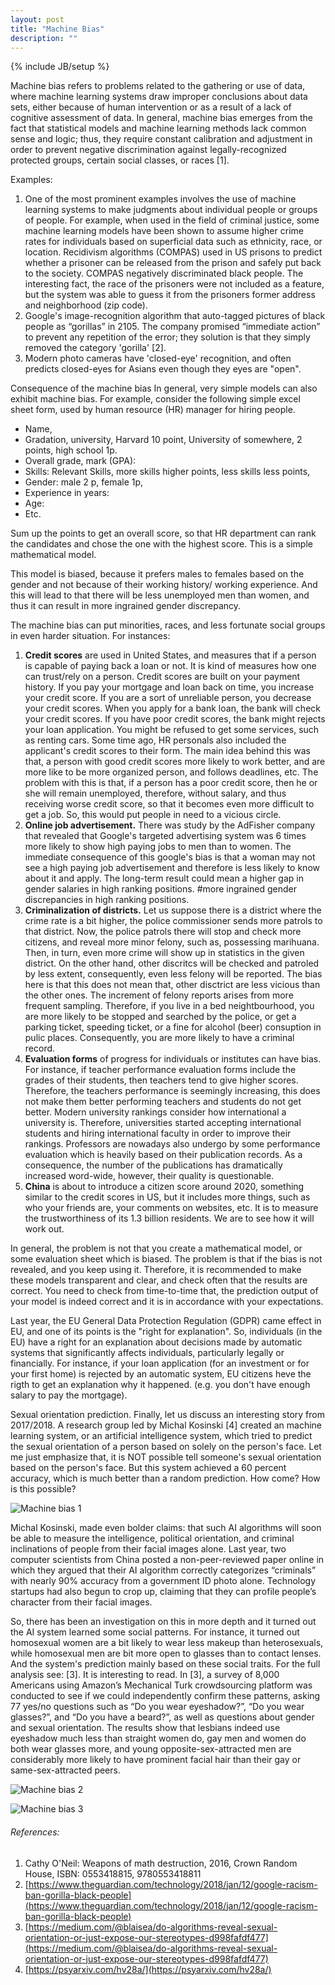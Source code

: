 ```yaml
---
layout: post
title: "Machine Bias"
description: ""
---
```

{% include JB/setup %}


Machine bias refers to problems related to the gathering or use of data, where machine learning systems draw improper conclusions about data sets, either because of human intervention or as a result of a lack of cognitive assessment of data.
In general, machine bias emerges from the fact that statistical models and machine learning methods lack common sense and logic; thus, they require constant calibration and adjustment in order to prevent negative discrimination against legally-recognized protected groups, certain social classes, or races [1].

Examples:
1. One of the most prominent examples involves the use of machine learning systems to make judgments about individual people or groups of people. For example, when used in the field of criminal justice, some machine learning models have been shown to assume higher crime rates for individuals based on superficial data such as ethnicity, race, or location. Recidivism algorithms (COMPAS) used in US prisons to predict whether a prisoner can be released from the prison and safely put back to the society. COMPAS negatively discriminated black people. The interesting fact, the race of the prisoners were not included as a feature, but the system was able to guess it from the prisoners former address and neighborhood (zip code).
2. Google's  image-recognition algorithm that auto-tagged pictures of black people as “gorillas” in 2105. The company promised “immediate action” to prevent any repetition of the error; they solution is that they simply removed the category 'gorilla' [2].
3. Modern photo cameras have 'closed-eye' recognition, and often predicts closed-eyes for Asians even though they eyes are "open".

Consequence of the machine bias
In general, very simple models can also exhibit machine bias. For example,  consider the following simple excel sheet form, used by  human resource (HR) manager for hiring people. 

* Name, 
* Gradation, university, Harvard 10 point, University of somewhere, 2 points, high school 1p.
* Overall grade, mark (GPA):
* Skills: Relevant Skills, more skills higher points, less skills less points,
* Gender: male 2 p, female 1p,
* Experience in years: 
* Age: 
* Etc.

Sum up the points to get an overall score, so that HR department can rank the candidates and chose the one with the highest score. This is a simple mathematical model. 

This model is biased, because it prefers males to females based on the gender and not because of their working history/ working experience. And this will lead to that there will be less unemployed men than women, and thus it can result in more ingrained gender discrepancy.

The machine bias can put minorities, races, and less fortunate social groups in even harder situation. 
For instances:
1. **Credit scores** are used in United States, and measures that if a person is capable of paying back a loan or not. It is kind of measures how one can trust/rely on a person. Credit scores are built on your payment history. If you pay your mortgage and loan back on time, you increase your credit score. If you are a sort of unreliable person, you decrease your credit scores. When you apply for a bank loan, the bank will check your credit scores. If you have poor credit scores, the bank might rejects your loan application. You might be refused to get some services, such as renting cars.
Some time ago, HR personals also included the applicant's credit scores to their form. The main idea behind this was that, a person with good credit scores more likely to work better, and are more like to be more organized person, and follows deadlines, etc. The problem with this is that, if a person has a poor credit score, then he or she will remain unemployed, therefore, without salary, and thus receiving worse credit score, so that it becomes even more difficult to get a job. So, this would put people in need to a vicious circle.
2. **Online job advertisement.** There was study by the AdFisher company that revealed that Google's targeted advertising system was 6 times more likely to show high paying jobs to men than to women. The immediate consequence of this google's bias is that a woman may not see a high paying job advertisement and therefore is less likely to know about it and apply. The long-term result could mean a higher gap in gender salaries in high ranking positions. #more ingrained gender discrepancies in high ranking positions.
3. **Criminalization of districts.**  Let us suppose there is a district where the crime rate is a bit higher, the police commissioner sends more patrols to that district. Now, the police patrols there will stop and check more citizens, and reveal more minor felony, such as, possessing marihuana. Then, in turn, even more crime will show up in statistics in the given district. On the other hand, other discritcs will be checked and patroled by less extent, consequently, even less felony will be reported. The bias here is that this does not mean that, other disctrict are less vicious than the other ones. The increment of felony reports arises from more frequent sampling. Therefore, if you live in a bed neightbourhood, you are more likely to be stopped and searched by the police, or get a parking ticket, speeding ticket, or a fine for alcohol (beer) consuption in pulic places. Consequently, you are more likely to have a criminal record. 
4. **Evaluation forms** of progress for individuals or institutes can have bias. For instance, if teacher performance evaluation forms include the grades of their students, then teachers tend to give higher scores. Therefore, the teachers performance is seemingly increasing, this does not make them better performing teachers and students do not get better. Modern university rankings consider how international a university is. Therefore, universities started accepting international students and hiring international faculty in order to improve their rankings. Professors are nowadays also undergo by some performance evaluation which is heavily based on their publication records. As a consequence, the number of the publications has dramatically increased word-wide, however, their quality is questionable. 
5. **China** is about to introduce a citizen score around 2020, something similar to the credit scores in US, but it includes more things, such as who your friends are, your comments on websites, etc. It is to measure the trustworthiness of its 1.3 billion residents. We are to see how it will work out.

In general, the problem is not that you create a mathematical model, or some evaluation sheet which is biased. The problem is that if the bias is not revealed, and you keep using it. Therefore, it is recommended to make these models transparent and clear, and check often that the results are correct. You need to check from time-to-time that, the prediction output of your model is indeed correct and it is in accordance with your expectations.

Last year, the EU General Data Protection Regulation (GDPR) came effect in EU, and one of its points is the "right for explanation". So, individuals (in the EU) have a right for an explanation about decisions made by automatic systems that significantly affects individuals, particularly legally or financially. For instance, if your loan application (for an investment or for your first home) is rejected by an automatic system, EU citizens heve the rigth to get an explanation why it happened. (e.g. you don't have enough salary to pay the mortgage).

Sexual orientation prediction.
Finally, let us discuss an interesting story from 2017/2018. A research group led by Michal Kosinski [4] created an machine learning system, or an artificial intelligence system, which tried to predict the sexual orientation of a person based on solely on the person's face. Let me just emphasize that, it is NOT possible tell someone's sexual orientation based on the person's face. But this system achieved a 60 percent accuracy, which is much better than a random prediction. How come? How is this possible? 

![Machine bias 1](./images/machine_bias1.png)

Michal Kosinski, made even bolder claims: that such AI algorithms will soon be able to measure the intelligence, political orientation, and criminal inclinations of people from their facial images alone.
Last year, two computer scientists from China posted a non-peer-reviewed paper online in which they argued that their AI algorithm correctly categorizes “criminals” with nearly 90% accuracy from a government ID photo alone. Technology startups had also begun to crop up, claiming that they can profile people’s character from their facial images. 

So, there has been an investigation on this in more depth and it turned out the AI system learned some social patterns. For instance, it turned out homosexual women are a bit likely to wear less makeup than heterosexuals, while homosexual men are bit more open to glasses than to contact lenses. And the system's prediction mainly based on these social traits. For the full analysis see: [3]. It is interesting to read. In [3], a survey of 8,000 Americans using Amazon’s Mechanical Turk crowdsourcing platform was conducted  to see if we could independently confirm these patterns, asking 77 yes/no questions such as “Do you wear eyeshadow?”, “Do you wear glasses?”, and “Do you have a beard?”, as well as questions about gender and sexual orientation. The results show that lesbians indeed use eyeshadow much less than straight women do, gay men and women do both wear glasses more, and young opposite-sex-attracted men are considerably more likely to have prominent facial hair than their gay or same-sex-attracted peers.

![Machine bias 2](./images/machine_bias2.png)

![Machine bias 3](./images/machine_bias3.png)

###### References:
1. Cathy O'Neil: Weapons of math destruction, 2016, Crown Random House, ISBN: 0553418815, 9780553418811
2. [https://www.theguardian.com/technology/2018/jan/12/google-racism-ban-gorilla-black-people](https://www.theguardian.com/technology/2018/jan/12/google-racism-ban-gorilla-black-people)
3. [https://medium.com/@blaisea/do-algorithms-reveal-sexual-orientation-or-just-expose-our-stereotypes-d998fafdf477](https://medium.com/@blaisea/do-algorithms-reveal-sexual-orientation-or-just-expose-our-stereotypes-d998fafdf477)
4. [https://psyarxiv.com/hv28a/](https://psyarxiv.com/hv28a/)